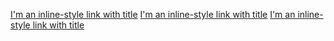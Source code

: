 [I'm an inline-style link with title](https://github.com/csakii01/first-task "First Task")
[I'm an inline-style link with title](https://github.com/csakii01/git-lesson-repository "Repository Lesson")
[I'm an inline-style link with title](https://github.com/csakii01/patchwork "Patchwork")
